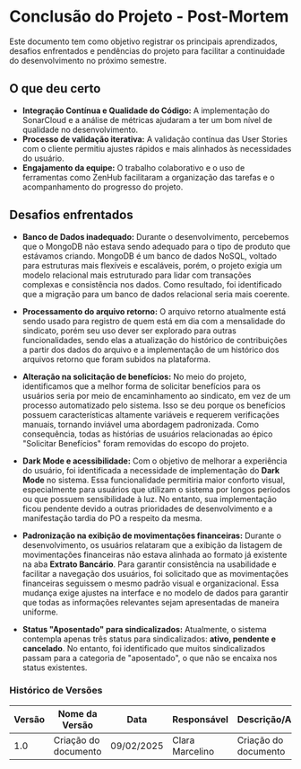 # Conclusão do Projeto - Post-Mortem

Este documento tem como objetivo registrar os principais aprendizados, desafios enfrentados e pendências do projeto para facilitar a continuidade do desenvolvimento no próximo semestre.

## O que deu certo

- **Integração Contínua e Qualidade do Código:** A implementação do SonarCloud e a análise de métricas ajudaram a ter um bom nível de qualidade no desenvolvimento.
- **Processo de validação iterativa:** A validação contínua das User Stories com o cliente permitiu ajustes rápidos e mais alinhados às necessidades do usuário.
- **Engajamento da equipe:** O trabalho colaborativo e o uso de ferramentas como ZenHub facilitaram a organização das tarefas e o acompanhamento do progresso do projeto.

## Desafios enfrentados

- **Banco de Dados inadequado:** Durante o desenvolvimento, percebemos que o MongoDB não estava sendo adequado para o tipo de produto que estávamos criando. MongoDB é um banco de dados NoSQL, voltado para estruturas mais flexíveis e escaláveis, porém, o projeto exigia um modelo relacional mais estruturado para lidar com transações complexas e consistência nos dados. Como resultado, foi identificado que a migração para um banco de dados relacional seria mais coerente.

- **Processamento do arquivo retorno:** O arquivo retorno atualmente está sendo usado para registro de quem está em dia com a mensalidade do sindicato, porém seu uso dever ser explorado para outras funcionalidades, sendo elas a atualização do histórico de contribuições a partir dos dados do arquivo e a implementação de um histórico dos arquivos retorno que foram subidos na plataforma.

- **Alteração na solicitação de benefícios:** No meio do projeto, identificamos que a melhor forma de solicitar benefícios para os usuários seria por meio de encaminhamento ao sindicato, em vez de um processo automatizado pelo sistema. Isso se deu porque os benefícios possuem características altamente variáveis e requerem verificações manuais, tornando inviável uma abordagem padronizada. Como consequência, todas as histórias de usuários relacionadas ao épico "Solicitar Benefícios" foram removidas do escopo do projeto.

- **Dark Mode e acessibilidade:** Com o objetivo de melhorar a experiência do usuário, foi identificada a necessidade de implementação do **Dark Mode** no sistema. Essa funcionalidade permitiria maior conforto visual, especialmente para usuários que utilizam o sistema por longos períodos ou que possuem sensibilidade à luz. No entanto, sua implementação ficou pendente devido a outras prioridades de desenvolvimento e a manifestação tardia do PO a respeito da mesma.

- **Padronização na exibição de movimentações financeiras:** Durante o desenvolvimento, os usuários relataram que a exibição da listagem de movimentações financeiras não estava alinhada ao formato já existente na aba **Extrato Bancário**. Para garantir consistência na usabilidade e facilitar a navegação dos usuários, foi solicitado que as movimentações financeiras seguissem o mesmo padrão visual e organizacional. Essa mudança exige ajustes na interface e no modelo de dados para garantir que todas as informações relevantes sejam apresentadas de maneira uniforme.

- **Status "Aposentado" para sindicalizados:** Atualmente, o sistema contempla apenas três status para sindicalizados: **ativo, pendente e cancelado**. No entanto, foi identificado que muitos sindicalizados passam para a categoria de "aposentado", o que não se encaixa nos status existentes.

### **Histórico de Versões**

| **Versão** | **Nome da Versão**      | **Data**      | **Responsável**         | **Descrição/Alterações**                                 |
|------------|-------------------------|---------------|-------------------------|----------------------------------------------------------|
|   1.0      | Criação do documento    | 09/02/2025    | Clara Marcelino         | Criação do documento                                     |
